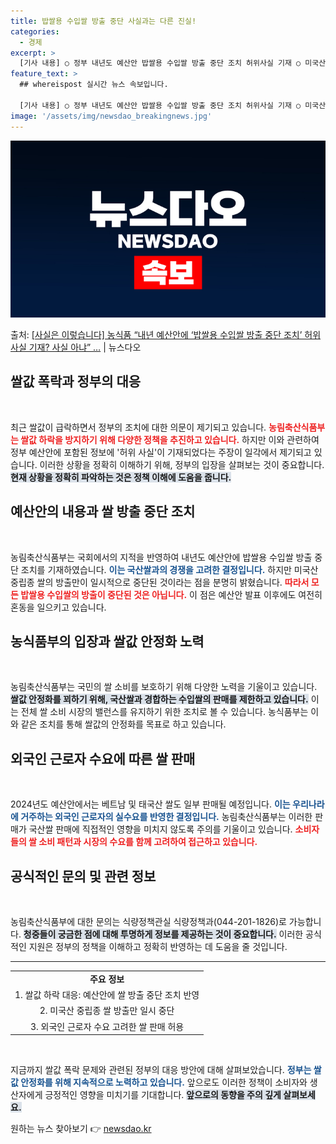 ```yaml
---
title: 밥쌀용 수입쌀 방출 중단 사실과는 다른 진실!
categories:
  - 경제
excerpt: >
  [기사 내용] ○ 정부 내년도 예산안 밥쌀용 수입쌀 방출 중단 조치 허위사실 기재 ○ 미국산 중립종만 일시적…
feature_text: >
  ## whereispost 실시간 뉴스 속보입니다.

  [기사 내용] ○ 정부 내년도 예산안 밥쌀용 수입쌀 방출 중단 조치 허위사실 기재 ○ 미국산 중립종만 일시적…
image: '/assets/img/newsdao_breakingnews.jpg'
---
```


![뉴스다오 속보](/assets/img/newsdao_breakingnews.jpg)

<p>출처: <a href="https://newsdao.kr/2228" rel="dofollow">[사실은 이렇습니다] 농식품 “내년 예산안에 ‘밥쌀용 수입쌀 방출 중단 조치’ 허위사실 기재? 사실 아냐” …</a> | 뉴스다오</p>

<h2 data-ke-size="size26">쌀값 폭락과 정부의 대응</h2>

<p data-ke-size="size16">&nbsp;</p>  
최근 쌀값이 급락하면서 정부의 조치에 대한 의문이 제기되고 있습니다. <b><span style="color: #ee2323;">농림축산식품부는 쌀값 하락을 방지하기 위해 다양한 정책을 추진하고 있습니다.</span></b> 하지만 이와 관련하여 정부 예산안에 포함된 정보에 '허위 사실'이 기재되었다는 주장이 일각에서 제기되고 있습니다. 이러한 상황을 정확히 이해하기 위해, 정부의 입장을 살펴보는 것이 중요합니다. <b><span style="background-color: #21538527;">현재 상황을 정확히 파악하는 것은 정책 이해에 도움을 줍니다.</span></b> 

<h2 data-ke-size="size26">예산안의 내용과 쌀 방출 중단 조치</h2>

<p data-ke-size="size16">&nbsp;</p>  
농림축산식품부는 국회에서의 지적을 반영하여 내년도 예산안에 밥쌀용 수입쌀 방출 중단 조치를 기재하였습니다. <b><span style="color: #1a5490;">이는 국산쌀과의 경쟁을 고려한 결정입니다.</span></b> 하지만 미국산 중립종 쌀의 방출만이 일시적으로 중단된 것이라는 점을 분명히 밝혔습니다. <b><span style="color: #ee2323;">따라서 모든 밥쌀용 수입쌀의 방출이 중단된 것은 아닙니다.</span></b> 이 점은 예산안 발표 이후에도 여전히 혼동을 일으키고 있습니다.

<h2 data-ke-size="size26">농식품부의 입장과 쌀값 안정화 노력</h2>

<p data-ke-size="size16">&nbsp;</p>  
농림축산식품부는 국민의 쌀 소비를 보호하기 위해 다양한 노력을 기울이고 있습니다. <b><span style="background-color: #21538527;">쌀값 안정화를 꾀하기 위해, 국산쌀과 경합하는 수입쌀의 판매를 제한하고 있습니다.</span></b> 이는 전체 쌀 소비 시장의 밸런스를 유지하기 위한 조치로 볼 수 있습니다. 농식품부는 이와 같은 조치를 통해 쌀값의 안정화를 목표로 하고 있습니다. 

<h2 data-ke-size="size26">외국인 근로자 수요에 따른 쌀 판매</h2>

<p data-ke-size="size16">&nbsp;</p>  
2024년도 예산안에서는 베트남 및 태국산 쌀도 일부 판매될 예정입니다. <b><span style="color: #1a5490;">이는 우리나라에 거주하는 외국인 근로자의 실수요를 반영한 결정입니다.</span></b> 농림축산식품부는 이러한 판매가 국산쌀 판매에 직접적인 영향을 미치지 않도록 주의를 기울이고 있습니다. <b><span style="color: #ee2323;">소비자들의 쌀 소비 패턴과 시장의 수요를 함께 고려하여 접근하고 있습니다.</span></b> 

<h2 data-ke-size="size26">공식적인 문의 및 관련 정보</h2>

<p data-ke-size="size16">&nbsp;</p>  
농림축산식품부에 대한 문의는 식량정책관실 식량정책과(044-201-1826)로 가능합니다. <b><span style="background-color: #21538527;">청중들이 궁금한 점에 대해 투명하게 정보를 제공하는 것이 중요합니다.</span></b> 이러한 공식적인 지원은 정부의 정책을 이해하고 정확히 반영하는 데 도움을 줄 것입니다. 

<hr>

<table style="width: 100%; border-collapse: collapse;">
    <tr>
        <td style="text-align: center; height: 17px;"><b>주요 정보</b></td>
    </tr>
    <tr>
        <td style="text-align: center; height: 17px;">1. 쌀값 하락 대응: 예산안에 쌀 방출 중단 조치 반영</td>
    </tr>
    <tr>
        <td style="text-align: center; height: 17px;">2. 미국산 중립종 쌀 방출만 일시 중단</td>
    </tr>
    <tr>
        <td style="text-align: center; height: 17px;">3. 외국인 근로자 수요 고려한 쌀 판매 허용</td>
    </tr>
</table>

<p data-ke-size="size16">&nbsp;</p>  
지금까지 쌀값 폭락 문제와 관련된 정부의 대응 방안에 대해 살펴보았습니다. <b><span style="color: #1a5490;">정부는 쌀값 안정화를 위해 지속적으로 노력하고 있습니다.</span></b> 앞으로도 이러한 정책이 소비자와 생산자에게 긍정적인 영향을 미치기를 기대합니다. <b><span style="background-color: #21538527;">앞으로의 동향을 주의 깊게 살펴보세요.</span></b> 

원하는 뉴스 찾아보기 👉 <a href="https://newsdao.kr" rel="dofollow">newsdao.kr</a>


